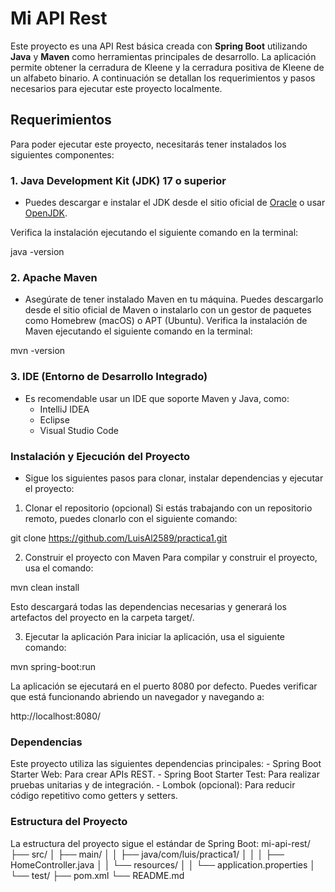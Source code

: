 # Mi API Rest

Este proyecto es una API Rest básica creada con **Spring Boot** utilizando **Java** y **Maven** como herramientas principales de desarrollo. 
La aplicación permite obtener la cerradura de Kleene y la cerradura positiva de Kleene de un alfabeto binario.
A continuación se detallan los requerimientos y pasos necesarios para ejecutar este proyecto localmente.

## Requerimientos

Para poder ejecutar este proyecto, necesitarás tener instalados los siguientes componentes:

### 1. **Java Development Kit (JDK) 17 o superior**
   - Puedes descargar e instalar el JDK desde el sitio oficial de [Oracle](https://www.oracle.com/java/technologies/javase-jdk17-downloads.html) o usar [OpenJDK](https://openjdk.java.net/install/).

   Verifica la instalación ejecutando el siguiente comando en la terminal:
   
   java -version

### 2. **Apache Maven**
  - Asegúrate de tener instalado Maven en tu máquina. Puedes descargarlo desde el sitio oficial de Maven o instalarlo con un gestor de paquetes como Homebrew (macOS) o APT (Ubuntu).
  Verifica la instalación de Maven ejecutando el siguiente comando en la terminal:
  
  mvn -version

### **3. IDE (Entorno de Desarrollo Integrado)**
  - Es recomendable usar un IDE que soporte Maven y Java, como:
      - IntelliJ IDEA
      - Eclipse
      - Visual Studio Code

### **Instalación y Ejecución del Proyecto**
- Sigue los siguientes pasos para clonar, instalar dependencias y ejecutar el proyecto:

1. Clonar el repositorio (opcional)
  Si estás trabajando con un repositorio remoto, puedes clonarlo con el siguiente comando:
  
  git clone https://github.com/LuisAl2589/practica1.git
  
2. Construir el proyecto con Maven
  Para compilar y construir el proyecto, usa el comando:

  mvn clean install

Esto descargará todas las dependencias necesarias y generará los artefactos del proyecto en la carpeta target/.

3. Ejecutar la aplicación
Para iniciar la aplicación, usa el siguiente comando:

mvn spring-boot:run

La aplicación se ejecutará en el puerto 8080 por defecto. Puedes verificar que está funcionando abriendo un navegador y navegando a:

http://localhost:8080/

### **Dependencias**
  Este proyecto utiliza las siguientes dependencias principales:
      - Spring Boot Starter Web: Para crear APIs REST.
      - Spring Boot Starter Test: Para realizar pruebas unitarias y de integración.
      - Lombok (opcional): Para reducir código repetitivo como getters y setters.

### **Estructura del Proyecto**
La estructura del proyecto sigue el estándar de Spring Boot:
mi-api-rest/
├── src/
│   ├── main/
│   │   ├── java/com/luis/practica1/
│   │   │   ├── HomeController.java
│   │   └── resources/
│   │       └── application.properties
│   └── test/
├── pom.xml
└── README.md






